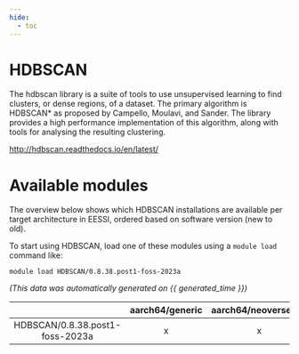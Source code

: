 ```yaml
---
hide:
  - toc
---
```


HDBSCAN
=======


The hdbscan library is a suite of tools to use unsupervised learning to find clusters, or dense regions, of a dataset. The primary algorithm is HDBSCAN* as proposed by Campello, Moulavi, and Sander. The library provides a high performance implementation of this algorithm, along with tools for analysing the resulting clustering.

http://hdbscan.readthedocs.io/en/latest/
# Available modules


The overview below shows which HDBSCAN installations are available per target architecture in EESSI, ordered based on software version (new to old).

To start using HDBSCAN, load one of these modules using a `module load` command like:

```shell
module load HDBSCAN/0.8.38.post1-foss-2023a
```

*(This data was automatically generated on {{ generated_time }})*  

| |aarch64/generic|aarch64/neoverse_n1|aarch64/neoverse_v1|x86_64/generic|x86_64/amd/zen2|x86_64/amd/zen3|x86_64/amd/zen4|x86_64/intel/haswell|x86_64/intel/skylake_avx512|
| :---: | :---: | :---: | :---: | :---: | :---: | :---: | :---: | :---: | :---: |
|HDBSCAN/0.8.38.post1-foss-2023a|x|x|x|x|x|x|x|x|x|
